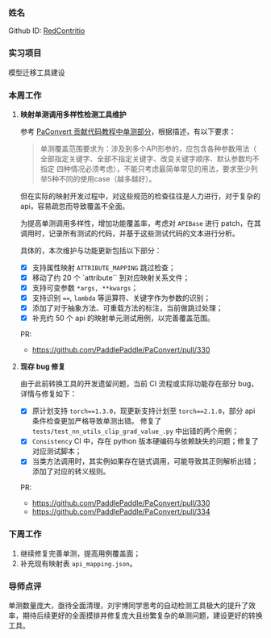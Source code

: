 ### 姓名

Github ID: [RedContritio](https://github.com/RedContritio)

### 实习项目

模型迁移工具建设


### 本周工作

1. **映射单测调用多样性检测工具维护**
    
    参考 [PaConvert 贡献代码教程中单测部分](https://github.com/PaddlePaddle/PaConvert/blob/master/docs/CONTRIBUTING.md#步骤5编写单元测试)，根据描述，有以下要求：

    > 单测覆盖范围要求为：涉及到多个API形参的，应包含各种参数用法（ 全部指定关键字、全部不指定关键字、改变关键字顺序、默认参数均不指定 四种情况必须考虑），不能只考虑最简单常见的用法，要求至少列举5种不同的使用case（越多越好）。

    但在实际的映射开发过程中，对这些规范的检查往往是人力进行，对于复杂的 api，容易疏忽而导致覆盖不全面。

    为提高单测调用多样性，增加功能覆盖率，考虑对 `APIBase` 进行 patch，在其调用时，记录所有测试的代码，并基于这些测试代码的文本进行分析。

    具体的，本次维护与功能更新包括以下部分：

    - [x] 支持属性映射 `ATTRIBUTE_MAPPING` 跳过检查；
    - [x] 移动了约 20 个 `attribute`` 到对应映射关系文件；
    - [x] 支持可变参数 `*args, **kwargs`；
    - [x] 支持识别 `==`, `lambda` 等运算符、关键字作为参数的识别；
    - [x] 添加了对于抽象方法、可重载方法的标注，当前做跳过处理；
    - [x] 补充约 50 个 api 的映射单元测试用例，以完善覆盖范围。
    
    PR:
    - https://github.com/PaddlePaddle/PaConvert/pull/330

2. **现存 bug 修复**

    由于此前转换工具的开发遗留问题，当前 CI 流程或实际功能存在部分 bug，详情与修复如下：

    - [x] 原计划支持 `torch==1.3.0`，现更新支持计划至 `torch==2.1.0`，部分 api 条件检查更加严格导致单测出错。
          修复了 `tests/test_nn_utils_clip_grad_value_.py` 中出错的两个用例；
    - [x] `Consistency` CI 中，存在 python 版本硬编码与依赖缺失的问题；修复了对应测试脚本；
    - [x] 当类方法调用时，其实例如果存在链式调用，可能导致其正则解析出错；添加了对应的转义规则。

    PR:
    - https://github.com/PaddlePaddle/PaConvert/pull/330
    - https://github.com/PaddlePaddle/PaConvert/pull/334

### 下周工作

1. 继续修复完善单测，提高用例覆盖面；
2. 补充现有映射表 `api_mapping.json`。

### 导师点评

单测数量庞大，亟待全面清理，刘宇博同学思考的自动检测工具极大的提升了效率，期待后续更好的全面摸排并修复庞大且纷繁复杂的单测问题，建设更好的转换工具。
